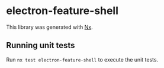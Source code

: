 # electron-feature-shell

This library was generated with [Nx](https://nx.dev).

## Running unit tests

Run `nx test electron-feature-shell` to execute the unit tests.
